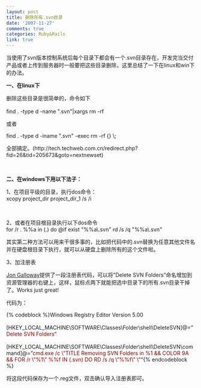 ```yaml
---
layout: post
title: 删除所有.svn目录
date: '2007-11-27'
comments: true
categories: Ruby&Rails
link: true
---
```

<p>当使用了svn版本控制系统后每个目录下都会有一个.svn目录存在，开发完当交付产品或者上传到服务器时一般要把这些目录删除，这里总结了一下在linux和win下的办法。</p>
<p><strong>一、在linux下</strong></p>
<p>删除这些目录是很简单的，命令如下<br />
<br />
find . -type d -name &quot;.svn&quot;|xargs rm -rf</p>
<p>或者</p>
<p>find&nbsp;.&nbsp;-type&nbsp;d&nbsp;-iname&nbsp;&quot;.svn&quot;&nbsp;-exec&nbsp;rm&nbsp;-rf&nbsp;{}&nbsp;\;&nbsp;&nbsp;</p>
<p>全部搞定。(http://tech.techweb.com.cn/redirect.php?fid=26&amp;tid=205673&amp;goto=nextnewset)</p>
<p>&nbsp;</p>
<p><strong>二、在windows下用以下法子：</strong></p>
<div>1、在项目平级的目录，执行dos命令： <br />
xcopy project_dir project_dir_1 /s /i</div>
<p>&nbsp;</p>
<div>2、或者在项目根目录执行以下dos命令 <br />
for /r . %%a in (.) do @if exist &quot;%%a\.svn&quot; rd /s /q &quot;%%a\.svn&quot;</div>
<p>其实第二种方法可以用来干很多事的，比如把代码中的.svn替换为任意其他文件名并在硬盘根目录下执行，就可以从硬盘上删除所有的这个文件啦。</p>
<p>3、加注册表</p>
<p><a href="http://weblogs.asp.net/jgalloway/default.aspx">Jon Galloway</a>提供了一段注册表代码，可以将&rdquo;Delete SVN Folders&rdquo;命名增加到资源管理器的右键上，这样，鼠标点两下就能把选中目录下的所有.svn目录干掉了。Works just great!</p>
<p>代码为：</p>
{% codeblock %}Windows Registry Editor Version 5.00<br /><br />[HKEY_LOCAL_MACHINE\SOFTWARE\Classes\Folder\shell\DeleteSVN]@=&rdquo;<span style="color: rgb(139, 0, 0);">Delete SVN Folders</span>&ldquo;<br /><br />[HKEY_LOCAL_MACHINE\SOFTWARE\Classes\Folder\shell\DeleteSVN\command]@=&rdquo;<span style="color: rgb(139, 0, 0);">cmd.exe /c \&rdquo;TITLE Removing SVN Folders in %1 &amp;&amp; COLOR 9A &amp;&amp; FOR /r \&rdquo;%1\&rdquo; %%f IN (.svn) DO RD /s /q \&rdquo;%%f\&rdquo; \&rdquo;</span>&ldquo;{% endcodeblock %}
<p>将这段代码保存为一个.reg文件，双击确认导入注册表即可。</p>
